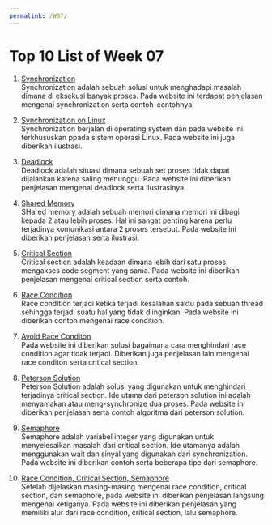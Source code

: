 ```yaml
---
permalink: /W07/
---
```


# Top 10 List of Week 07

1. [Synchronization](https://www.studytonight.com/operating-system/process-synchronization)<br>
Synchronization adalah sebuah solusi untuk menghadapi masalah dimana di eksekusi banyak proses. Pada website ini terdapat penjelasan mengenai synchronization serta contoh-contohnya.
 
2. [Synchronization on Linux](https://www.tutorialspoint.com/process-synchronization-in-linux)<br>
Synchronization berjalan di operating system dan pada website ini terkhususkan ppada sistem operasi Linux. Pada website ini juga diberikan ilustrasi.

3. [Deadlock](https://www.geeksforgeeks.org/introduction-of-deadlock-in-operating-system/)<br>
Deadlock adalah situasi dimana sebuah set proses tidak dapat dijalankan karena saling menunggu. Pada website ini diberikan penjelasan mengenai deadlock serta ilustrasinya.

4. [Shared Memory](https://www.tutorialspoint.com/inter_process_communication/inter_process_communication_shared_memory.htm)<br>
SHared memory adalah sebuah memori dimana memori ini dibagi kepada 2 atau lebih proses. Hal ini sangat penting karena perlu terjadinya komunikasi antara 2 proses tersebut. Pada website ini diberikan penjelasan serta ilustrasi.

5. [Critical Section](https://www.geeksforgeeks.org/g-fact-70/)<br>
Critical section adalah keadaan dimana lebih dari satu proses mengakses code segment yang sama. Pada website ini diberikan penjelasan mengenai critical section serta contoh.

6. [Race Condition](https://techterms.com/definition/race_condition)<br>
Race condition terjadi ketika terjadi kesalahan saktu pada sebuah thread sehingga terjadi suatu hal yang tidak diinginkan. Pada website ini diberikan contoh mengenai race condition.

7. [Avoid Race Conditon](http://tutorials.jenkov.com/java-concurrency/race-conditions-and-critical-sections.html)<br>
Pada website ini diberikan solusi bagaimana cara menghindari race condition agar tidak terjadi. Diberikan juga penjelasan lain mengenai race conditon serta critical section.

8. [Peterson Solution](https://www.geeksforgeeks.org/petersons-algorithm-in-process-synchronization/)<br>
Peterson Solution adalah solusi yang digunakan untuk menghindari terjadinya critical section. Ide utama dari peterson solution ini adalah menyamakan atau meng-synchronize dua proses. Pada website ini diberikan penjelasan serta contoh algoritma dari peterson solution.

9. [Semaphore](https://www.tutorialspoint.com/semaphores-in-operating-system)<br>
Semaphore adalah variabel integer yang digunakan untuk menyelesaikan masalah dari critical section. Ide utamanya adalah menggunakan wait dan sinyal yang digunakan dari synchronization. Pada website ini diberikan contoh serta beberapa tipe dari semaphore.

10. [Race Condition, Critical Section, Semaphore](https://www.tutorialspoint.com/race-condition-critical-section-and-semaphore)<br>
Setelah dijelaskan masing-masing mengenai race condition, critical section, dan semaphore, pada website ini diberikan penjelasan langsung mengenai ketiganya. Pada website ini diberikan penjelasan yang memiliki alur dari race condition, critical section, lalu semaphore.

